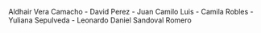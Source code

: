 Aldhair Vera Camacho - David Perez - Juan Camilo Luis - Camila Robles - Yuliana Sepulveda - Leonardo Daniel Sandoval Romero
